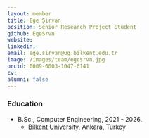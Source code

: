 ```yaml
---
layout: member
title: Ege Şirvan
position: Senior Research Project Student
github: EgeSrvn
website: 
linkedin: 
email: ege.sirvan@ug.bilkent.edu.tr
image: /images/team/egesrvn.jpg
orcid: 0009-0003-1047-6141
cv: 
alumni: false
---
```



### Education
- B.Sc., Computer Engineering, 2021 - 2026.
  - [Bilkent University](http://www.cs.bilkent.edu.tr/), Ankara, Turkey
